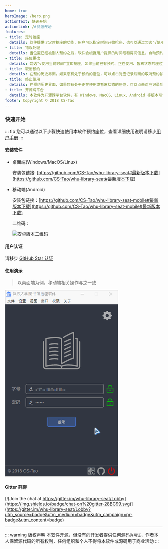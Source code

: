 ```yaml
---
home: true
heroImage: /hero.png
actionText: 快速开始
actionLink: /#快速开始
features:
- title: 定时抢座
  details: 软件提供了定时抢座的功能，用户可以指定时间开始抢座，也可以通过勾选"√使用当前时间"立即抢座
- title: 错误处理
  details: 当位置已经被别人预约之后，软件会根据用户提供的时间段和房间信息，自动预约距离该位置较近的座位
- title: 座位更改
  details: 勾选"√使用当前时间"立即抢座，如果当前已有预约、正在使用、暂离状态的座位，软件会取消当前座位，重新预约
- title: 取消预约
  details: 在预约历史界面，如果您有处于预约的座位，可以点击对应记录后面的取消预约按钮取消座位
- title: 终止使用
  details: 在预约历史界面，如果您有处于正在使用或暂离状态的座位，可以点击对应记录后面的终止使用的按钮结束使用该座位
- title: 开源跨平台
  details: 本软件为开源跨平台软件，有 WIndows、MacOS、Linux、Android 等版本可供用户下载使用
footer: Copyright © 2018 CS-Tao
---
```


### 快速开始

::: tip
您可以通过以下步骤快速使用本软件预约座位，查看详细使用说明请移步[用户手册](/specification/)
:::

#### 安装软件

- 桌面端(Windows/MacOS/Linux)

  安装包链接: [https://github.com/CS-Tao/whu-library-seat#最新版本下载](https://github.com/CS-Tao/whu-library-seat#最新版本下载)

- 移动端(Android)

  安装包链接：[https://github.com/CS-Tao/whu-library-seat-mobile#最新版本下载](https://github.com/CS-Tao/whu-library-seat-mobile#最新版本下载)

  二维码：

  ![安卓版本二维码](https://raw.githubusercontent.com/CS-Tao/whu-library-seat/user-validation/last-android-qr.jpg)

#### 用户认证

请移步 [GitHub Star 认证](/specification/auth.html)

#### 使用演示

> 以桌面端为例，移动端相关操作与之一致

![软件演示](https://raw.githubusercontent.com/CS-Tao/github-content/master/contents/github/whu-library-seat/full.gif)

#### Gitter 群聊

[![Join the chat at https://gitter.im/whu-library-seat/Lobby](https://img.shields.io/badge/chat-on%20gitter-28BC99.svg)](https://gitter.im/whu-library-seat/Lobby?utm_source=badge&utm_medium=badge&utm_campaign=pr-badge&utm_content=badge)

---

::: warning 版权声明
本软件开源，但没有向开发者提供任何源码`许可证`，作者本人保留源代码的所有权利，任何组织和个人不得将本软件或源码用于商业活动
:::
